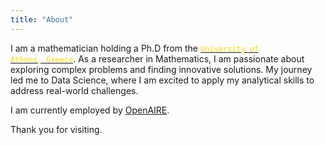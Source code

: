```yaml
---
title: "About"
---
```

I am a mathematician holding a Ph.D from the [<code style="color : gold">University of Athens, Greece</code>](https://en.math.uoa.gr). As a researcher in Mathematics, I am passionate about exploring complex problems and finding innovative solutions. My journey led me to Data Science, where I am excited to apply my analytical skills to address real-world challenges. 

I am currently employed by [OpenAIRE](https://www.openaire.eu).

Thank you for visiting.





